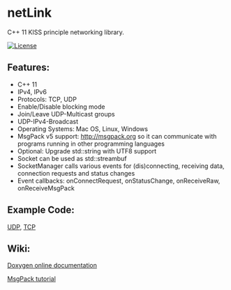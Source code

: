 # netLink

C++ 11 KISS principle networking library.

[![License](https://img.shields.io/badge/License-GPLv3-brightgreen.svg)](https://www.gnu.org/licenses/gpl-3.0.en.html)

## Features:
* C++ 11
* IPv4, IPv6
* Protocols: TCP, UDP
* Enable/Disable blocking mode
* Join/Leave UDP-Multicast groups
* UDP-IPv4-Broadcast
* Operating Systems: Mac OS, Linux, Windows
* MsgPack v5 support: http://msgpack.org so it can communicate with programs running in other programming languages
* Optional: Upgrade std::string with UTF8 support
* Socket can be used as std::streambuf
* SocketManager calls various events for (dis)connecting, receiving data, connection requests and status changes
* Event callbacks: onConnectRequest, onStatusChange, onReceiveRaw, onReceiveMsgPack

## Example Code:
[UDP](https://github.com/Lichtso/netLink/blob/master/src/examples/udp.cpp),
[TCP](https://github.com/Lichtso/netLink/blob/master/src/examples/tcp.cpp)

## Wiki:
[Doxygen online documentation](http://lichtso.github.io/netLink/doc/annotated.html)

[MsgPack tutorial](https://github.com/Lichtso/netLink/wiki/MsgPack)
